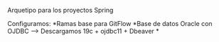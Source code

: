 Arquetipo para los proyectos Spring

Configuramos:
    *Ramas base para GitFlow
    *Base de datos Oracle con OJDBC --> Descargamos 19c + ojdbc11 + Dbeaver
    *

